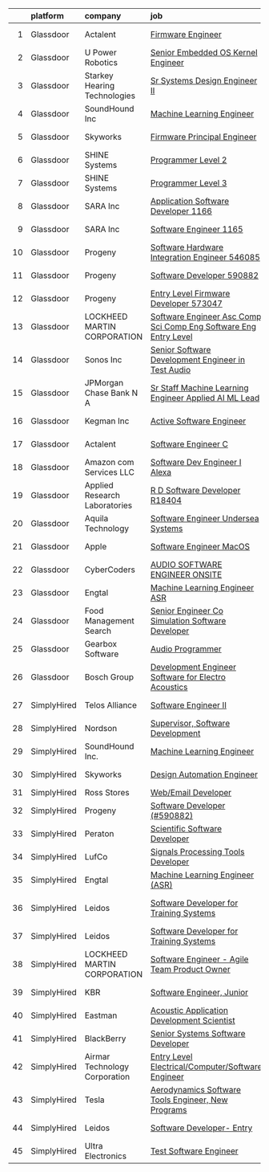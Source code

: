 

|    | platform    | company                       | job                                                                                                                                                                                                                                                                                                                                                                                                                                                                                                                                                                                                                                                                                                                                                                                                                                                                                                                                                                                                                                                                                                                                                                                                                                                                                                                                                                                     | update_time   | location                 |
|---:|:------------|:------------------------------|:----------------------------------------------------------------------------------------------------------------------------------------------------------------------------------------------------------------------------------------------------------------------------------------------------------------------------------------------------------------------------------------------------------------------------------------------------------------------------------------------------------------------------------------------------------------------------------------------------------------------------------------------------------------------------------------------------------------------------------------------------------------------------------------------------------------------------------------------------------------------------------------------------------------------------------------------------------------------------------------------------------------------------------------------------------------------------------------------------------------------------------------------------------------------------------------------------------------------------------------------------------------------------------------------------------------------------------------------------------------------------------------|:--------------|:-------------------------|
|  1 | Glassdoor   | Actalent                      | [Firmware Engineer](https://www.glassdoor.com/partner/jobListing.htm?pos=103&ao=1110586&s=58&guid=00000182101cccbf8fa01cca4b0ce09c&src=GD_JOB_AD&t=SR&vt=w&ea=1&cs=1_5236d8e8&cb=1658127699475&jobListingId=1008001514624&cpc=FA84DF7EA1EC2398&jrtk=3-0-1g881pj8cjigt801-1g881pj8rghre800-516dfaed7a8aef3f--6NYlbfkN0ChYVx_I3yfZ_JDY3EFoivtqvi_stwnZ_kRt8Dowt_l_d1ydueao4NE-oUleRJ4yhjsXueqpPaLoFusK_U-raCFi71YkXmf6v007_s9SknpIsiWpx47pUp2rM01QIK6jYhcSPCQcQT-1qxnnNEIAkHp5QJizAFaw2CBQNKwQQ8TeB0uEpZb82IgyhO0nFMtnDx0GxeYsx3l0725-b-I_xB21uhEJ-X7zSNZAnybs7Vx8SJWT3YRjli_s8IXVSUAGipYI0a1WAcqxgH8tgQ4p_R7VVaKmTOwvVr8_rQ_lDWZa838IUrk6_jthjYCK6tA4_AjbLnrnlWVbErpNQXsqbr4HDPvHaQcBiygyIMbJCgR31sFJT2_4ImVnRv1S-DTh_lFN7Gtb4Rt9UVE4ijiE-7uS_pHUZfPPeCbarY46DOX8iX0ogXp8Yc_3j90ZY9vSQBbi6S4jBxy3AtucJSA98BlqvIQsOb0RLvqrNfMwTDGLIoS3ALQGMpXOP3DyeGRggy2UGvZL-JCtxIr4oxqV7Eo4_l6RaiT1Gpf52WBrv_VDDnNF1PhBwhElsj1fmtvonk1_GTKxGYskkjL7O49mGYJhKhmvXcC2G8hYoO2XBGS-LfwTpkEdT-P7Baaee_IDH9cU1u4hbEh-xE9Mu6IW-6iLGwGNGLeknFV40jxtCedmouMNeHP5qsEzEsM4-B5hkUOSOWneGSGdnRjCYHGHx6A_clQBODz-VA8hDCaLqEw2JRFT-CSR-B3LANn6HThS3zYV3_86e9ge7Ni6WfD2B0y8A4f2zEpIxt6dRxw3ObUattfmL1cdcUTIiW4L6ojVkvpeiM3ATnjANZihVW8D52y1Ui8sYvRA-Yq0Po_D66bQcUbb6X5AblJ-6bKqbIk50TZWz6uJww-T9HSYNu253JvegXu7YhfF37xwJxcqgf-FMLcH51H3uPe_D5FX6lW8SrpTkpVJR0VgZJxiPHcnMp4esvvriGlJYo%3D)                              | 5d            | Torrance, CA             |
|  2 | Glassdoor   | U Power Robotics              | [Senior Embedded OS Kernel Engineer](https://www.glassdoor.com/partner/jobListing.htm?pos=121&ao=1136043&s=58&guid=00000182101cccbf8fa01cca4b0ce09c&src=GD_JOB_AD&t=SR&vt=w&ea=1&cs=1_3b5f5858&cb=1658127699478&jobListingId=1008001131150&jrtk=3-0-1g881pj8cjigt801-1g881pj8rghre800-e3321b5e2c3ce57a-)                                                                                                                                                                                                                                                                                                                                                                                                                                                                                                                                                                                                                                                                                                                                                                                                                                                                                                                                                                                                                                                                                | 5d            | Sunnyvale, CA            |
|  3 | Glassdoor   | Starkey Hearing Technologies  | [Sr Systems Design Engineer II](https://www.glassdoor.com/partner/jobListing.htm?pos=120&ao=1136043&s=58&guid=00000182101cccbf8fa01cca4b0ce09c&src=GD_JOB_AD&t=SR&vt=w&cs=1_483a4d83&cb=1658127699478&jobListingId=1008008152054&jrtk=3-0-1g881pj8cjigt801-1g881pj8rghre800-d422a47cc30e0480-)                                                                                                                                                                                                                                                                                                                                                                                                                                                                                                                                                                                                                                                                                                                                                                                                                                                                                                                                                                                                                                                                                          | 2d            | Eden Prairie, MN         |
|  4 | Glassdoor   | SoundHound Inc                | [Machine Learning Engineer](https://www.glassdoor.com/partner/jobListing.htm?pos=107&ao=1136043&s=58&guid=00000182101cccbf8fa01cca4b0ce09c&src=GD_JOB_AD&t=SR&vt=w&ea=1&cs=1_725a4b8d&cb=1658127699475&jobListingId=1008009295761&jrtk=3-0-1g881pj8cjigt801-1g881pj8rghre800-be87b29d058697c4-)                                                                                                                                                                                                                                                                                                                                                                                                                                                                                                                                                                                                                                                                                                                                                                                                                                                                                                                                                                                                                                                                                         | 2d            | Santa Clara, CA          |
|  5 | Glassdoor   | Skyworks                      | [Firmware Principal Engineer](https://www.glassdoor.com/partner/jobListing.htm?pos=123&ao=1136043&s=58&guid=00000182101cccbf8fa01cca4b0ce09c&src=GD_JOB_AD&t=SR&vt=w&cs=1_20dd433f&cb=1658127699478&jobListingId=1008006537939&jrtk=3-0-1g881pj8cjigt801-1g881pj8rghre800-4828e0c5c424f193-)                                                                                                                                                                                                                                                                                                                                                                                                                                                                                                                                                                                                                                                                                                                                                                                                                                                                                                                                                                                                                                                                                            | 3d            | Beaverton, OR            |
|  6 | Glassdoor   | SHINE Systems                 | [Programmer Level 2](https://www.glassdoor.com/partner/jobListing.htm?pos=113&ao=1136043&s=58&guid=00000182101cccbf8fa01cca4b0ce09c&src=GD_JOB_AD&t=SR&vt=w&cs=1_42c6b7f1&cb=1658127699477&jobListingId=1008006572821&jrtk=3-0-1g881pj8cjigt801-1g881pj8rghre800-6c4bebbb03e966bb-)                                                                                                                                                                                                                                                                                                                                                                                                                                                                                                                                                                                                                                                                                                                                                                                                                                                                                                                                                                                                                                                                                                     | 3d            | Bethesda, MD             |
|  7 | Glassdoor   | SHINE Systems                 | [Programmer Level 3](https://www.glassdoor.com/partner/jobListing.htm?pos=119&ao=1136043&s=58&guid=00000182101cccbf8fa01cca4b0ce09c&src=GD_JOB_AD&t=SR&vt=w&ea=1&cs=1_7e1968eb&cb=1658127699478&jobListingId=1008006572815&jrtk=3-0-1g881pj8cjigt801-1g881pj8rghre800-06f3eaf1972c87c8-)                                                                                                                                                                                                                                                                                                                                                                                                                                                                                                                                                                                                                                                                                                                                                                                                                                                                                                                                                                                                                                                                                                | 3d            | Bethesda, MD             |
|  8 | Glassdoor   | SARA Inc                      | [Application Software Developer   1166](https://www.glassdoor.com/partner/jobListing.htm?pos=109&ao=1136043&s=58&guid=00000182101cccbf8fa01cca4b0ce09c&src=GD_JOB_AD&t=SR&vt=w&ea=1&cs=1_f2e7bf69&cb=1658127699475&jobListingId=1008008922113&jrtk=3-0-1g881pj8cjigt801-1g881pj8rghre800-1d1162f147b8b102-)                                                                                                                                                                                                                                                                                                                                                                                                                                                                                                                                                                                                                                                                                                                                                                                                                                                                                                                                                                                                                                                                             | 2d            | Colorado Springs, CO     |
|  9 | Glassdoor   | SARA Inc                      | [Software Engineer   1165](https://www.glassdoor.com/partner/jobListing.htm?pos=126&ao=1136043&s=58&guid=00000182101cccbf8fa01cca4b0ce09c&src=GD_JOB_AD&t=SR&vt=w&ea=1&cs=1_d30d4df8&cb=1658127699479&jobListingId=1008008922087&jrtk=3-0-1g881pj8cjigt801-1g881pj8rghre800-473be914a3fe87b7-)                                                                                                                                                                                                                                                                                                                                                                                                                                                                                                                                                                                                                                                                                                                                                                                                                                                                                                                                                                                                                                                                                          | 2d            | Colorado Springs, CO     |
| 10 | Glassdoor   | Progeny                       | [Software Hardware Integration Engineer  546085 ](https://www.glassdoor.com/partner/jobListing.htm?pos=122&ao=1136043&s=58&guid=00000182101cccbf8fa01cca4b0ce09c&src=GD_JOB_AD&t=SR&vt=w&cs=1_2ca1dec4&cb=1658127699478&jobListingId=1007994852417&jrtk=3-0-1g881pj8cjigt801-1g881pj8rghre800-511c0464b3bed366-)                                                                                                                                                                                                                                                                                                                                                                                                                                                                                                                                                                                                                                                                                                                                                                                                                                                                                                                                                                                                                                                                        | 8d            | Middletown, RI           |
| 11 | Glassdoor   | Progeny                       | [Software Developer   590882 ](https://www.glassdoor.com/partner/jobListing.htm?pos=108&ao=1136043&s=58&guid=00000182101cccbf8fa01cca4b0ce09c&src=GD_JOB_AD&t=SR&vt=w&cs=1_763840b4&cb=1658127699475&jobListingId=1008006243769&jrtk=3-0-1g881pj8cjigt801-1g881pj8rghre800-3cf1a9ac0385223b-)                                                                                                                                                                                                                                                                                                                                                                                                                                                                                                                                                                                                                                                                                                                                                                                                                                                                                                                                                                                                                                                                                           | 3d            | Canonsburg, PA           |
| 12 | Glassdoor   | Progeny                       | [Entry Level Firmware Developer  573047 ](https://www.glassdoor.com/partner/jobListing.htm?pos=110&ao=1136043&s=58&guid=00000182101cccbf8fa01cca4b0ce09c&src=GD_JOB_AD&t=SR&vt=w&cs=1_9d74e6e1&cb=1658127699477&jobListingId=1007988805023&jrtk=3-0-1g881pj8cjigt801-1g881pj8rghre800-c0758089fc2ec3b2-)                                                                                                                                                                                                                                                                                                                                                                                                                                                                                                                                                                                                                                                                                                                                                                                                                                                                                                                                                                                                                                                                                | 11d           | Manassas, VA             |
| 13 | Glassdoor   | LOCKHEED MARTIN CORPORATION   | [Software Engineer Asc  Comp Sci  Comp Eng  Software Eng    Entry Level](https://www.glassdoor.com/partner/jobListing.htm?pos=114&ao=1136043&s=58&guid=00000182101cccbf8fa01cca4b0ce09c&src=GD_JOB_AD&t=SR&vt=w&cs=1_6128cd5d&cb=1658127699477&jobListingId=1007993929272&jrtk=3-0-1g881pj8cjigt801-1g881pj8rghre800-1f1c05c0e1313349-)                                                                                                                                                                                                                                                                                                                                                                                                                                                                                                                                                                                                                                                                                                                                                                                                                                                                                                                                                                                                                                                 | 9d            | Manassas, VA             |
| 14 | Glassdoor   | Sonos  Inc                    | [Senior Software Development Engineer in Test  Audio](https://www.glassdoor.com/partner/jobListing.htm?pos=111&ao=1136043&s=58&guid=00000182101cccbf8fa01cca4b0ce09c&src=GD_JOB_AD&t=SR&vt=w&cs=1_98b2e468&cb=1658127699477&jobListingId=1007998832395&jrtk=3-0-1g881pj8cjigt801-1g881pj8rghre800-caf06fc64295be09-)                                                                                                                                                                                                                                                                                                                                                                                                                                                                                                                                                                                                                                                                                                                                                                                                                                                                                                                                                                                                                                                                    | 6d            | Boston, MA               |
| 15 | Glassdoor   | JPMorgan Chase Bank  N A      | [Sr  Staff Machine Learning Engineer   Applied AI ML Lead](https://www.glassdoor.com/partner/jobListing.htm?pos=125&ao=1136043&s=58&guid=00000182101cccbf8fa01cca4b0ce09c&src=GD_JOB_AD&t=SR&vt=w&cs=1_0f2be510&cb=1658127699479&jobListingId=1008001836107&jrtk=3-0-1g881pj8cjigt801-1g881pj8rghre800-72e19132a7a85a6c-)                                                                                                                                                                                                                                                                                                                                                                                                                                                                                                                                                                                                                                                                                                                                                                                                                                                                                                                                                                                                                                                               | 4d            | Palo Alto, CA            |
| 16 | Glassdoor   | Kegman Inc                    | [ Active  Software Engineer](https://www.glassdoor.com/partner/jobListing.htm?pos=115&ao=1136043&s=58&guid=00000182101cccbf8fa01cca4b0ce09c&src=GD_JOB_AD&t=SR&vt=w&ea=1&cs=1_7baccb36&cb=1658127699477&jobListingId=1007993995333&jrtk=3-0-1g881pj8cjigt801-1g881pj8rghre800-80ef21dddd6e5bfb-)                                                                                                                                                                                                                                                                                                                                                                                                                                                                                                                                                                                                                                                                                                                                                                                                                                                                                                                                                                                                                                                                                        | 9d            | Patrick AFB, FL          |
| 17 | Glassdoor   | Actalent                      | [Software Engineer  C   ](https://www.glassdoor.com/partner/jobListing.htm?pos=104&ao=1110586&s=58&guid=00000182101cccbf8fa01cca4b0ce09c&src=GD_JOB_AD&t=SR&vt=w&ea=1&cs=1_58d2a4cc&cb=1658127699475&jobListingId=1007998261932&cpc=FA84DF7EA1EC2398&jrtk=3-0-1g881pj8cjigt801-1g881pj8rghre800-d1c12bc478cd58bc--6NYlbfkN0ChYVx_I3yfZ_JDY3EFoivtqvi_stwnZ_kRt8Dowt_l_d1ydueao4NE-oUleRJ4yhiwZ-eajAs59v6GTCmEqt0Wj2oXTZIwGZgGSCrI2o5fNbvbARohenpqDGZ-dtDVi3jYZzv7CzsZJ1Mo2Tl3txH0JfWpSPhvm6iG2jaSP9cwfKVmo10P5FlUyGGdsU-HXaBAlTK4zx7b1Cq7yWZ9dZheCgdQNwnnockc2Ojodv4sPhfw1JyVDo39a4aPY023j-X4yf2cwDqayfOBQal8izhUSNsLHqhs3PWoqwMnzy9Koe9aH1484zb9qoDnuiDQ-ut2Nkh3lP5bkEPyyOQO731ZdE5Gu8-8HCcQAs3uSEA1QZyBFkQulfTDVZh9YHnwJvWRQWTBlFbd835dYgwy7Yu0FgCkd1kQmw658wIgki1dWnW8hKE1F_MNi2ZnFyWlxknfvyYENvSTrlUG9O9DWqSdj3wfnxws5790mAbAHa2rn1y-C7imOieuExnMHK-1n-HKUaDBqxR0QJ-Xz6euqBIr-foA90jtDS28bGyVtkNKrsg0xgZ4fEpBYpRnyV2F6tQH-I0C66Ck4FG3Ch-3qu8o7QiPsAsCzUOaPoHblNWCIUuOtk_QK7DoG6UzK-Y4Ls46-Qmw1BwtPT33Tdmfw1O0lZ_iIEVKEZSa77k_rHH5wd05AMkQNPygFq14ofNAMJVG7t7tvbR9JqoqQL-lEJT1WdB2ZssGxC2mj2E6LtAcVL0PPiU9uQVmVtYwZeIdUs7fnQQYGFBmi8unSPZKJaqI5pk6GINGRv_pl9PN6kimGTtC5-TWlKUOR6OjJ3xRZmz7zkxVdjkY1CWQ9Nq2lUGB2iLJkHXHNlOff4abEnlGUlJw0EGaG3nMV_p3NAk6vRnGyI-pB8lQDxDRzoQvWMS5W6kBmHXHm277pmc-VFRSYzux8FCnVcukmcvBSfHovDEK-ZPK56Y_ScjITnBYdDHbQ-Prozerd0o%3D)                        | 6d            | Manassas, VA             |
| 18 | Glassdoor   | Amazon com Services LLC       | [Software Dev Engineer I  Alexa](https://www.glassdoor.com/partner/jobListing.htm?pos=116&ao=1136043&s=58&guid=00000182101cccbf8fa01cca4b0ce09c&src=GD_JOB_AD&t=SR&vt=w&cs=1_e9745eec&cb=1658127699477&jobListingId=1007992039818&jrtk=3-0-1g881pj8cjigt801-1g881pj8rghre800-f3dc8d143713a780-)                                                                                                                                                                                                                                                                                                                                                                                                                                                                                                                                                                                                                                                                                                                                                                                                                                                                                                                                                                                                                                                                                         | 9d            | Seattle, WA              |
| 19 | Glassdoor   | Applied Research Laboratories | [R D Software Developer R18404](https://www.glassdoor.com/partner/jobListing.htm?pos=106&ao=1136043&s=58&guid=00000182101cccbf8fa01cca4b0ce09c&src=GD_JOB_AD&t=SR&vt=w&ea=1&cs=1_4d5175d7&cb=1658127699475&jobListingId=1007985581469&jrtk=3-0-1g881pj8cjigt801-1g881pj8rghre800-345f95a947827b98-)                                                                                                                                                                                                                                                                                                                                                                                                                                                                                                                                                                                                                                                                                                                                                                                                                                                                                                                                                                                                                                                                                     | 12d           | Austin, TX               |
| 20 | Glassdoor   | Aquila Technology             | [Software Engineer   Undersea Systems](https://www.glassdoor.com/partner/jobListing.htm?pos=118&ao=1136043&s=58&guid=00000182101cccbf8fa01cca4b0ce09c&src=GD_JOB_AD&t=SR&vt=w&ea=1&cs=1_090f4587&cb=1658127699478&jobListingId=1008001403324&jrtk=3-0-1g881pj8cjigt801-1g881pj8rghre800-cc56a732dca112b2-)                                                                                                                                                                                                                                                                                                                                                                                                                                                                                                                                                                                                                                                                                                                                                                                                                                                                                                                                                                                                                                                                              | 5d            | Lexington, MA            |
| 21 | Glassdoor   | Apple                         | [Software Engineer  MacOS](https://www.glassdoor.com/partner/jobListing.htm?pos=117&ao=1136043&s=58&guid=00000182101cccbf8fa01cca4b0ce09c&src=GD_JOB_AD&t=SR&vt=w&cs=1_2acbfddf&cb=1658127699478&jobListingId=1007999034472&jrtk=3-0-1g881pj8cjigt801-1g881pj8rghre800-54a16909d73eeab1-)                                                                                                                                                                                                                                                                                                                                                                                                                                                                                                                                                                                                                                                                                                                                                                                                                                                                                                                                                                                                                                                                                               | 6d            | Cupertino, CA            |
| 22 | Glassdoor   | CyberCoders                   | [AUDIO SOFTWARE ENGINEER   ONSITE](https://www.glassdoor.com/partner/jobListing.htm?pos=102&ao=1110586&s=58&guid=00000182101cccbf8fa01cca4b0ce09c&src=GD_JOB_AD&t=SR&vt=w&ea=1&cs=1_ff385026&cb=1658127699475&jobListingId=1008006665023&cpc=6FC5BA77C9A4CD78&jrtk=3-0-1g881pj8cjigt801-1g881pj8rghre800-2ff1cc77f42eddd1--6NYlbfkN0CpFJQzrgRR8WqXWK1qKKEqALWJw739KlKqr2H-MSI4eoBlI4EFrmor2FYZMP3muM2kxx5uO2PbG22L_DqjMKSGkSMr72wuFRtQPwBrIZDfiGff-0c872zVycMFxCNRASn7iQ4bjUvM0HYH4hP_2s7LsNaLu3YU4warQa8DVGQJOsQ5qDGQh8IxBoWaE0IU4c6RM_XhLR-JIr-DVyl-2umTmCOSjkhV0OUqrvZdjVtfwU-dXQgAu-0KciULeG-_epvWxWJzJQN1mCY6HfxoMMSzvsOrAFZov600mUS1-yojppvd5UDPfu8Ll5Izz61hxbzexS3DhqFCNyy3-CmNgwQX30mMHhaqOmxz_ZctO9F_IqL61rFiSmKoT-VqldQdoXTOCn4Y4mdCJSnOs63pJCLoZrfWZK83HlfzNiwEWc8IRGSxcZSz3DWGZ-xU8govh3w_1vIbNrAP0wHZQD_xSOEH4f-mFOum0osSaDM3pMHOoqHOoDk_duGuUDkv76u0qpIHyO-rCpOxJmc2LKA7Z-qh6KhZg8IPv27jWdZ6P9g-bLAgHIVJn5GqwdVFJJBf6TXLksFTptRv8b-bFWd4UU2CMLfIeOeurvFZJIXq2hlfhgSmBMrEpweuYlOb3VM6EJ0zC3r1DPW8D7P0X3SUpxmv3U0YEpPmrZ8Y4RU1RoXozoh_YOyMJMRcDuUYBF1_JLvPji4lTKWKYL7N8UAb58KGpKA4SyQOZyahuS_Sur8gbDttc9QyBIE_q6jmBv8eDyW2egwAb6N02e2cJHinTTwkH2VlYyeUUk9dwRn6DTpxHt0J3iId8dWJBZx4kEn4iPNJDUj08m2rCTCvy0PpH2QRBvEdm4cfSh_2IpSyiJU6OUVv941uMIzk_bCgL2NTwhnZe4jQT88XxF9eMyJ1Fw483y1Dr7_-lYEunny93vnxggYpI8tC73FflMslUiEQmZouJUPAKkyhsjkB2ELDkZW8SF2_fcUFtwSBN9YV9OKZDw%3D%3D) | 3d            | San Jose, CA             |
| 23 | Glassdoor   | Engtal                        | [Machine Learning Engineer  ASR ](https://www.glassdoor.com/partner/jobListing.htm?pos=101&ao=1110586&s=58&guid=00000182101cccbf8fa01cca4b0ce09c&src=GD_JOB_AD&t=SR&vt=w&ea=1&cs=1_8bb39cde&cb=1658127699475&jobListingId=1007997755452&cpc=654405A9B1E0A9F5&jrtk=3-0-1g881pj8cjigt801-1g881pj8rghre800-57c54c87bb7028a4--6NYlbfkN0B7Z8t6fEMDh_BTkcJVPNJicKvZQEBTy5HSwyHa20ewqmyfWNXjNsfvmtdqiCQm-EwkGVhWC41tiaOwT4RJOvFaYLrX-A9mBxUONdVTB_Ej1QsSiwNN0O5IOk9T5wRqEiv7VuoY3SrlmO56p9giBbb46N8MiM-T9iL_-j5hpUSJaWwarBZeVvyE6bPuUp_PSh5pjvLN0Py8c69V1gJz5sWsQXSL_-rCei6ySSynB1d3j_xjtftA8g3SxC9mSfCxoxPK30-WbV7nWTqFqefWbaXK7Ds0t6XLYev8bPqfjaQCM2GAowTBjP6wqxbtLVScpz26QE24IrL5dG6Io7i2mdmEUEJPeeeWciogKZx_zDVYWOHlkjUC5pe4UOqLHXexzYx_Q8ed-hZ6KkAoRlxbt5He1-INkj_uiWs37RmVRufZoGeAqrped-I8MWN4CD3xQb3HihWR2jGm-PdFrlLuiL9tYEBmydpcI-4q2Xp-uPv_FVsVsEqEIzD7AV0Get7h13BI0gABEhyk61mUC8yX4Kq-)                                                                                                                                                                                                                                                                                                                                                                                                                                                                                              | 6d            | Remote                   |
| 24 | Glassdoor   | Food Management Search        | [Senior Engineer   Co Simulation Software Developer](https://www.glassdoor.com/partner/jobListing.htm?pos=105&ao=1110586&s=58&guid=00000182101cccbf8fa01cca4b0ce09c&src=GD_JOB_AD&t=SR&vt=w&cs=1_e6bfd999&cb=1658127699475&jobListingId=1007998919024&cpc=8795CF9063CD573D&jrtk=3-0-1g881pj8cjigt801-1g881pj8rghre800-6444d0e431a25671--6NYlbfkN0A5Q-NUM5VOQJcgw0aOtbkFdKUztaVAJ2TtkczD_hHqEc4DuK5LBeM4pbfh4wGWNhh6weSkGJTm6prASr6lEeps-CBgDNYir7CmZRJCmfR5oYtLl2yLANMHCTLOGCyH9PlzWqPZlmUjK_rc4ApVfOkVb_3V-C_PVv5EVDPVUcUc-9_0sPoSDRp9AiAtlVH3hoczldMHeT2sPRcEQyJ_bG5QvTsQdyIIRbsxbxJ3L5u4MP-xOoiHnCYtVqyVcReVz93owBS523A8dgUZmfFo-7npf_KkjE-SWLYrk5AGdcajrSkT72iAXNWiyc12AgNcf7fFfn5IqT8GyOAW3HqDoBd9a4toM-iynWF2SIoPXSOUjuJ156Izhv5FdcQgEnJ2AhiKRPvB0uQ0MaOziupFuzfxQnaV2s5i2uZClKUrBsdmypDYys3omE5jr9JmCGY98jBhyqYwAU7Ajn8yp2X_7fIwtsQ3P0A-vRdCx1gnZ9J3LUEOc07iC69UaOr_mu-KwsWowjRFTEvOkmn6CZo4i6-P07QDDmxLukhsjliy9j5xqmkVExh1owu4aw6OLFBUJupmQVQpDwvFmOOHUbfu5m984r3oFzjJXbDnoL1Rs--lZZHgKcRQrUzsaNXPBhTuEo8OY7AJs4Y2IVtxCz1cPXIC)                                                                                                                                                                                                                                                                                                                                                | 6d            | Westmont, IL             |
| 25 | Glassdoor   | Gearbox Software              | [Audio Programmer](https://www.glassdoor.com/partner/jobListing.htm?pos=112&ao=1136043&s=58&guid=00000182101cccbf8fa01cca4b0ce09c&src=GD_JOB_AD&t=SR&vt=w&ea=1&cs=1_de571c81&cb=1658127699477&jobListingId=1008004819041&jrtk=3-0-1g881pj8cjigt801-1g881pj8rghre800-0db689fb5b7447f5-)                                                                                                                                                                                                                                                                                                                                                                                                                                                                                                                                                                                                                                                                                                                                                                                                                                                                                                                                                                                                                                                                                                  | 3d            | Frisco, TX               |
| 26 | Glassdoor   | Bosch Group                   | [Development Engineer  Software for Electro Acoustics](https://www.glassdoor.com/partner/jobListing.htm?pos=124&ao=1136043&s=58&guid=00000182101cccbf8fa01cca4b0ce09c&src=GD_JOB_AD&t=SR&vt=w&ea=1&cs=1_46ba3d98&cb=1658127699479&jobListingId=1007991680542&jrtk=3-0-1g881pj8cjigt801-1g881pj8rghre800-32a724971df3e1a6-)                                                                                                                                                                                                                                                                                                                                                                                                                                                                                                                                                                                                                                                                                                                                                                                                                                                                                                                                                                                                                                                              | 10d           | Burnsville, MN           |
| 27 | SimplyHired | Telos Alliance                | [Software Engineer II](https://www.simplyhired.com/job/kZV61agVwkyatDwMDME2qzHjMH0qxJ0TKghEY8Q5euA1eovU2CLQnQ?q=acoustic+developer)                                                                                                                                                                                                                                                                                                                                                                                                                                                                                                                                                                                                                                                                                                                                                                                                                                                                                                                                                                                                                                                                                                                                                                                                                                                     | Recently      | United States            |
| 28 | SimplyHired | Nordson                       | [Supervisor, Software Development](https://www.simplyhired.com/job/iQzzo1syGvp_LK8EJJqfW1QgjC_kO-c6mh7ke3kUDToUb4_3_pNFMw?q=acoustic+developer)                                                                                                                                                                                                                                                                                                                                                                                                                                                                                                                                                                                                                                                                                                                                                                                                                                                                                                                                                                                                                                                                                                                                                                                                                                         | Recently      | Carlsbad, CA             |
| 29 | SimplyHired | SoundHound Inc.               | [Machine Learning Engineer](https://www.simplyhired.com/job/uoGGlyhix_D2qcraVl3yNicuKuAkX4wY_mLTIAaUEOnqj93yq2Z3bQ?q=acoustic+developer)                                                                                                                                                                                                                                                                                                                                                                                                                                                                                                                                                                                                                                                                                                                                                                                                                                                                                                                                                                                                                                                                                                                                                                                                                                                | 2d            | Santa Clara, CA          |
| 30 | SimplyHired | Skyworks                      | [Design Automation Engineer](https://www.simplyhired.com/job/GMzk5upUbz1qF-SBrkSsFLsiN5caOM8v4mIg5O0FWal4rG395wgOhA?q=acoustic+developer)                                                                                                                                                                                                                                                                                                                                                                                                                                                                                                                                                                                                                                                                                                                                                                                                                                                                                                                                                                                                                                                                                                                                                                                                                                               | Recently      | Beaverton, OR            |
| 31 | SimplyHired | Ross Stores                   | [Web/Email Developer](https://www.simplyhired.com/job/iapHcCXyBAwSCQxFgqTzcH6pCeCWlT5U6RhkIjo60dultz2bPETatw?q=acoustic+developer)                                                                                                                                                                                                                                                                                                                                                                                                                                                                                                                                                                                                                                                                                                                                                                                                                                                                                                                                                                                                                                                                                                                                                                                                                                                      | Recently      | Dublin, CA               |
| 32 | SimplyHired | Progeny                       | [Software Developer (#590882)](https://www.simplyhired.com/job/TWiqDWE1-7VpR0AnSbajLdea54sAD5TDnS_rMQtDrWVDhZHj-S-40g?q=acoustic+developer)                                                                                                                                                                                                                                                                                                                                                                                                                                                                                                                                                                                                                                                                                                                                                                                                                                                                                                                                                                                                                                                                                                                                                                                                                                             | 3d            | Canonsburg, PA           |
| 33 | SimplyHired | Peraton                       | [Scientific Software Developer](https://www.simplyhired.com/job/7QYgSHmP-LaULOI13l0r_sxWb_0wHWMGwpZBJR4iEeFKmhhjsbVj-g?q=acoustic+developer)                                                                                                                                                                                                                                                                                                                                                                                                                                                                                                                                                                                                                                                                                                                                                                                                                                                                                                                                                                                                                                                                                                                                                                                                                                            | Recently      | Bethesda, MD             |
| 34 | SimplyHired | LufCo                         | [Signals Processing Tools Developer](https://www.simplyhired.com/job/cslOxdKdvUXetFQggcDO-gXqX22wvRw110Sgcs5J9Vnf-CrBhEqX-g?q=acoustic+developer)                                                                                                                                                                                                                                                                                                                                                                                                                                                                                                                                                                                                                                                                                                                                                                                                                                                                                                                                                                                                                                                                                                                                                                                                                                       | Recently      | Baltimore, MD            |
| 35 | SimplyHired | Engtal                        | [Machine Learning Engineer (ASR)](https://www.simplyhired.com/job/dTeSpEnJ_v272tMjp-N4OH4cwSWLprFncfLBVYhVoaZKweIFxs83iQ?q=acoustic+developer)                                                                                                                                                                                                                                                                                                                                                                                                                                                                                                                                                                                                                                                                                                                                                                                                                                                                                                                                                                                                                                                                                                                                                                                                                                          | 6d            | Remote                   |
| 36 | SimplyHired | Leidos                        | [Software Developer for Training Systems](https://www.simplyhired.com/job/PBBZ8nQJiTspaGEiYqGconesbURsBiAdPG80J8U3gt_K2_rFlhd6cg?q=acoustic+developer)                                                                                                                                                                                                                                                                                                                                                                                                                                                                                                                                                                                                                                                                                                                                                                                                                                                                                                                                                                                                                                                                                                                                                                                                                                  | Recently      | Manassas, VA +1 location |
| 37 | SimplyHired | Leidos                        | [Software Developer for Training Systems](https://www.simplyhired.com/job/PBBZ8nQJiTspaGEiYqGconesbURsBiAdPG80J8U3gt_K2_rFlhd6cg?q=acoustic+developer)                                                                                                                                                                                                                                                                                                                                                                                                                                                                                                                                                                                                                                                                                                                                                                                                                                                                                                                                                                                                                                                                                                                                                                                                                                  | Recently      | Manassas, VA             |
| 38 | SimplyHired | LOCKHEED MARTIN CORPORATION   | [Software Engineer - Agile Team Product Owner](https://www.simplyhired.com/job/1m8ZMgHl6A6KUNLFOgf2FTkSodNvAVUVzm1l2xenJNXaecLknI_S1A?q=acoustic+developer)                                                                                                                                                                                                                                                                                                                                                                                                                                                                                                                                                                                                                                                                                                                                                                                                                                                                                                                                                                                                                                                                                                                                                                                                                             | Recently      | Manassas, VA             |
| 39 | SimplyHired | KBR                           | [Software Engineer, Junior](https://www.simplyhired.com/job/CyRHc1Ltb93IXjZVIZGRS9MR79MfwcsUifqlGehLqz4U3kMV2p3gpA?q=acoustic+developer)                                                                                                                                                                                                                                                                                                                                                                                                                                                                                                                                                                                                                                                                                                                                                                                                                                                                                                                                                                                                                                                                                                                                                                                                                                                | Recently      | Lexington Park, MD       |
| 40 | SimplyHired | Eastman                       | [Acoustic Application Development Scientist](https://www.simplyhired.com/job/N-tYJftP-qf3JUJmFDDgU178lS3Ez0R54RfljGyDJMmixka8A4I20Q?q=acoustic+developer)                                                                                                                                                                                                                                                                                                                                                                                                                                                                                                                                                                                                                                                                                                                                                                                                                                                                                                                                                                                                                                                                                                                                                                                                                               | Recently      | Springfield, MA          |
| 41 | SimplyHired | BlackBerry                    | [Senior Systems Software Developer](https://www.simplyhired.com/job/PhJHZf4I2K7OhS334XumQNOqsGrTyQmExnRVoXbzH4weqXLfgLL67Q?q=acoustic+developer)                                                                                                                                                                                                                                                                                                                                                                                                                                                                                                                                                                                                                                                                                                                                                                                                                                                                                                                                                                                                                                                                                                                                                                                                                                        | Recently      | Novi, MI                 |
| 42 | SimplyHired | Airmar Technology Corporation | [Entry Level Electrical/Computer/Software Engineer](https://www.simplyhired.com/job/z2fxVZM99vLfSzIS4Eq3YOhVwknu4HEQL9KGZzmxXvMPxeQugLC3TQ?q=acoustic+developer)                                                                                                                                                                                                                                                                                                                                                                                                                                                                                                                                                                                                                                                                                                                                                                                                                                                                                                                                                                                                                                                                                                                                                                                                                        | Recently      | Milford, NH              |
| 43 | SimplyHired | Tesla                         | [Aerodynamics Software Tools Engineer, New Programs](https://www.simplyhired.com/job/zO8gcthxFQqgNmwD9bdYUrhRy13Ovr3XTHhU0ibGJoZo7L7tcfLxOw?q=acoustic+developer)                                                                                                                                                                                                                                                                                                                                                                                                                                                                                                                                                                                                                                                                                                                                                                                                                                                                                                                                                                                                                                                                                                                                                                                                                       | Recently      | Hawthorne, CA            |
| 44 | SimplyHired | Leidos                        | [Software Developer- Entry](https://www.simplyhired.com/job/XXKh7dTrW0MG5z-FMvmHALhEdrkLMyfydnQPSeRrZJMHr6RS92VdqA?q=acoustic+developer)                                                                                                                                                                                                                                                                                                                                                                                                                                                                                                                                                                                                                                                                                                                                                                                                                                                                                                                                                                                                                                                                                                                                                                                                                                                | Recently      | Bethesda, MD             |
| 45 | SimplyHired | Ultra Electronics             | [Test Software Engineer](https://www.simplyhired.com/job/J5nrRg4wgqYqNE2JonoNZNBe-YXELXurb9gYUsOelMKwznJNm6J6PA?q=acoustic+developer)                                                                                                                                                                                                                                                                                                                                                                                                                                                                                                                                                                                                                                                                                                                                                                                                                                                                                                                                                                                                                                                                                                                                                                                                                                                   | Recently      | Braintree, MA            |